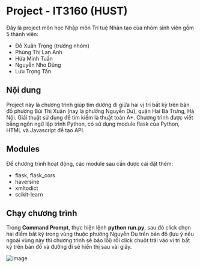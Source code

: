 # Project - IT3160 (HUST)
Đây là project môn học Nhập môn Trí tuệ Nhân tạo của nhóm sinh viên gồm 5 thành viên:
- Đỗ Xuân Trọng (trưởng nhóm)
- Phùng Thị Lan Anh
- Hứa Minh Tuấn
- Nguyễn Nho Dũng
- Lưu Trọng Tấn
## Nội dung
Project này là chương trình giúp tìm đường đi giữa hai vị trí bất kỳ trên bản đồ phường Bùi Thị Xuân (nay là phường Nguyễn Du), quận Hai Bà Trưng, Hà Nội. Giải thuật sử dụng để tìm kiếm là thuật toán A*. Chương trình được viết bằng ngôn ngữ lập trình Python, có sử dụng module flask của Python, HTML và Javascript để tạo API.
## Modules
Để chương trình hoạt động, các module sau cần được cài đặt thêm:
* flask, flask_cors
* haversine
* xmltodict
* scikit-learn
## Chạy chương trình

Trong **Command Prompt**, thực hiện lệnh **python run.py**, sau đó click chọn hai điểm bất kỳ trong vùng thuộc phường Nguyễn Du trên bản đồ (lưu ý nếu ngoài vùng này thì chương trình sẽ báo lỗi) rồi click chuột trái vào vị trí bất kỳ trên bản đồ và đường đi sẽ hiển thị sau vài giây.

![image](https://github.com/user-attachments/assets/db2e8d43-f197-4444-a547-8ab1f24ab8f3)
